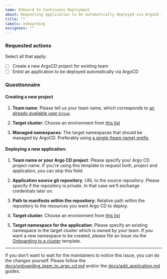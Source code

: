 ```yaml
---
name: Onboard to Continuous Deployment
about: Requesting application to be automatically deployed via ArgoCD to any managed OpenShift cluster
title: ""
labels: onboarding
assignees: ""
---
```


### Requested actions

Select all that apply:

- [ ] Create a new ArgoCD project for existing team
- [ ] Enlist an application to be deployed automatically via ArgoCD

### Questionnaire

#### Creating a new project

1. **Team name**:
   Please tell us your team name, which corresponds to [an already available user `Group`](https://github.com/operate-first/apps/tree/master/cluster-scope/base/groups).

2. **Target cluster**:
   Choose an environment from [this list](https://github.com/operate-first/apps/tree/master/cluster-scope/overlays)

3. **Managed namespaces**:
   The target namespaces that should be managed by ArgoCD. Preferably using [a single (team name) prefix](https://github.com/operate-first/argocd-apps/blob/main/docs/onboard_team_to_argocd.md#additional-notes).

#### Deploying a new application:

1. **Team name or your Argo CD project**:
   Please specify your Argo CD project name. If you're using this template to request both, project and application, you can skip this field.

2. **Application source git repository**:
   URL to the source repository. Please specify if the repository is private. In that case we'll exchange credentials later on.

3. **Path to manifests within the repository**:
   Relative path within the repository to the resources you want Argo CD to deploy.

4. **Target cluster**:
   Choose an environment from [this list](https://github.com/operate-first/apps/tree/master/cluster-scope/overlays)

5. **Target namespace for the application**:
   Please specify an existing namespace in the target cluster which is owned by your team. If you want a new namespace to be created, please file an issue via the [Onboarding to a cluster](https://github.com/operate-first/support/issues/new/choose) template.

---

If you don't want to wait for the maintainers to notice this issue, you can do the changes yourself. Please follow the [docs/onboarding_team_to_argo_cd.md](https://github.com/operate-first/support/blob/main/docs/onboarding_argocd.md) and/or the [docs/add_application.md](https://github.com/operate-first/argocd-apps/blob/main/docs/add_application.md) guides.
